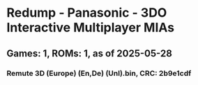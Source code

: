 # Redump - Panasonic - 3DO Interactive Multiplayer MIAs
## Games: 1, ROMs: 1, as of 2025-05-28

### Remute 3D (Europe) (En,De) (Unl).bin, CRC: 2b9e1cdf
